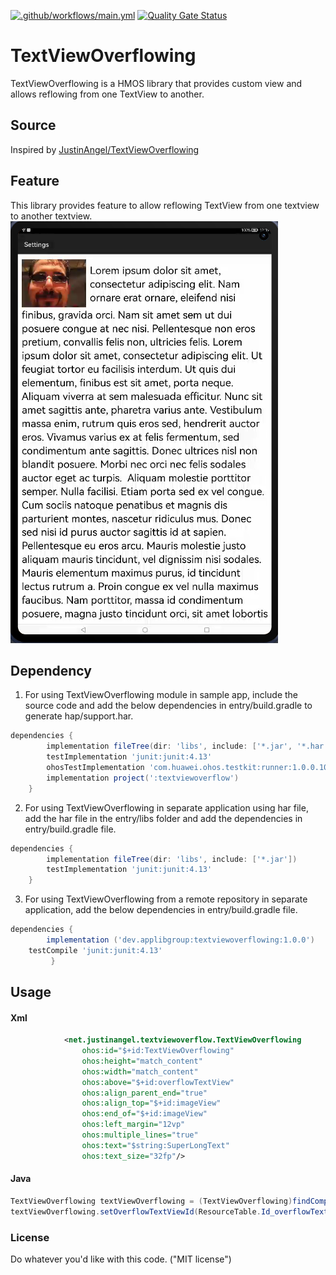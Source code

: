 [![.github/workflows/main.yml](https://github.com/applibgroup/TextViewOverflowing/actions/workflows/main.yml/badge.svg)](https://github.com/applibgroup/TextViewOverflowing/actions/workflows/main.yml)
[![Quality Gate Status](https://sonarcloud.io/api/project_badges/measure?project=applibgroup_TextViewOverflowing&metric=alert_status)](https://sonarcloud.io/summary/new_code?id=applibgroup_TextViewOverflowing)
# TextViewOverflowing
TextViewOverflowing is a HMOS library that provides custom view and allows reflowing from one TextView to another.


## Source
Inspired by [JustinAngel/TextViewOverflowing](https://github.com/JustinAngel/TextViewOverflowing) 

## Feature
This library provides feature to allow reflowing TextView from one textview to another textview.
![](screenshots/textviewoverflowing.png)
## Dependency
1. For using TextViewOverflowing module in sample app, include the source code and add the below dependencies in entry/build.gradle to generate hap/support.har.
```groovy
dependencies {
        implementation fileTree(dir: 'libs', include: ['*.jar', '*.har'])
        testImplementation 'junit:junit:4.13'
        ohosTestImplementation 'com.huawei.ohos.testkit:runner:1.0.0.100'
        implementation project(':textviewoverflow')
    }
```
2. For using TextViewOverflowing in separate application using har file, add the har file in the entry/libs folder and add the dependencies in entry/build.gradle file.
```groovy
dependencies {
        implementation fileTree(dir: 'libs', include: ['*.jar'])
        testImplementation 'junit:junit:4.13'
    }

```
3. For using TextViewOverflowing from a remote repository in separate application, add the below dependencies in entry/build.gradle file.
``` groovy
dependencies {
        implementation ('dev.applibgroup:textviewoverflowing:1.0.0') 
	testCompile 'junit:junit:4.13'
         }
```

## Usage

#### Xml

```xml
            <net.justinangel.textviewoverflow.TextViewOverflowing
                ohos:id="$+id:TextViewOverflowing"
                ohos:height="match_content"
                ohos:width="match_content"
                ohos:above="$+id:overflowTextView"
                ohos:align_parent_end="true"
                ohos:align_top="$+id:imageView"
                ohos:end_of="$+id:imageView"
                ohos:left_margin="12vp"
                ohos:multiple_lines="true"
                ohos:text="$string:SuperLongText"
                ohos:text_size="32fp"/>


```

#### Java
```java
TextViewOverflowing textViewOverflowing = (TextViewOverflowing)findComponentById(ResourceTable.Id_TextViewOverflowing);
textViewOverflowing.setOverflowTextViewId(ResourceTable.Id_overflowTextView);
```



### License 
Do whatever you'd like with this code. ("MIT license") 

